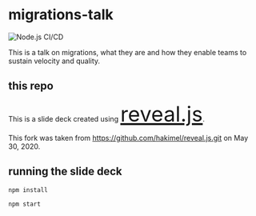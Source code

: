 # migrations-talk

![Node.js CI/CD](https://github.com/lukeryannetnz/migrations-talk/workflows/Node.js%20CI/CD/badge.svg)

This is a talk on migrations, what they are and how they enable teams to sustain  velocity and quality.

## this repo
This is a slide deck created using <a href="https://revealjs.com/installation" style="font-size: 3em;">reveal.js</a>.

This fork was taken from https://github.com/hakimel/reveal.js.git on May 30, 2020.

## running the slide deck

`npm install`

`npm start`
